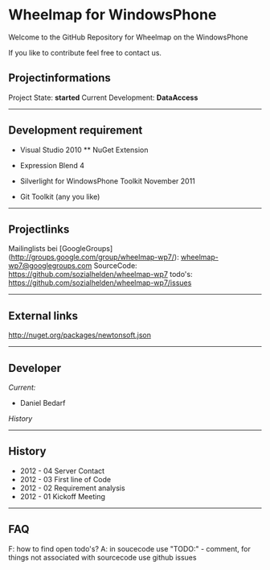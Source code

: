 Wheelmap for WindowsPhone
=========================

Welcome to the GitHub Repository for Wheelmap on the WindowsPhone

If you like to contribute feel free to contact us.


Projectinformations
-------------------------
Project State:	**started**
Current Development: **DataAccess**

- - - - - - - - - -
Development requirement
----------------------------------
* Visual Studio 2010
** NuGet Extension
* Expression Blend 4

* Silverlight for WindowsPhone Toolkit November 2011
* Git Toolkit (any you like)


- - - - - - - - - -
Projectlinks
-------------------
Mailinglists bei [GoogleGroups] (http://groups.google.com/group/wheelmap-wp7/):  <wheelmap-wp7@googlegroups.com>
SourceCode: <https://github.com/sozialhelden/wheelmap-wp7>
todo's:	<https://github.com/sozialhelden/wheelmap-wp7/issues>

- - - - - - - - - -
External links
-------------------
<http://nuget.org/packages/newtonsoft.json>

- - - - - - - - - -
Developer
-------------------
*Current:*
* Daniel Bedarf

*History*
 
 - - - - - - - - - -
History
------------------
* 2012 - 04	Server Contact
* 2012 - 03 	First line of Code
* 2012 - 02	Requirement analysis
* 2012 - 01	Kickoff Meeting


- - - - - - - - - -
FAQ
-------------------
F: how to find open todo's?
A: in soucecode use "TODO:" - comment, for things not associated with sourcecode use github issues
